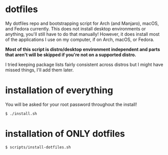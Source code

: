 # dotfiles
My dotfiles repo and bootstrapping script for Arch (and Manjaro), macOS, and Fedora currently.
This does not install desktop environments or anything, you'll still have to do that manually!
However, it does install most of the applications I use on my computer, if on Arch, macOS, or Fedora.

**Most of this script is distro/desktop environment independent and parts that aren't will be
skipped if you're not on a supported distro.**

I tried keeping package lists fairly consistent across distros but I might have missed things, I'll
add them later.

# installation of everything
You will be asked for your root password throughout the install!
```
$ ./install.sh
```

# installation of ONLY dotfiles
```
$ scripts/install-dotfiles.sh
```

